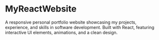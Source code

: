 # MyReactWebsite

A responsive personal portfolio website showcasing my projects, experience, and skills in software development. Built with React, featuring interactive UI elements, animations, and a clean design.
